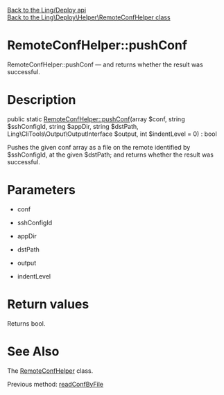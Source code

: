 [Back to the Ling/Deploy api](https://github.com/lingtalfi/Deploy/blob/master/doc/api/Ling/Deploy.md)<br>
[Back to the Ling\Deploy\Helper\RemoteConfHelper class](https://github.com/lingtalfi/Deploy/blob/master/doc/api/Ling/Deploy/Helper/RemoteConfHelper.md)


RemoteConfHelper::pushConf
================



RemoteConfHelper::pushConf — and returns whether the result was successful.




Description
================


public static [RemoteConfHelper::pushConf](https://github.com/lingtalfi/Deploy/blob/master/doc/api/Ling/Deploy/Helper/RemoteConfHelper/pushConf.md)(array $conf, string $sshConfigId, string $appDir, string $dstPath, Ling\CliTools\Output\OutputInterface $output, int $indentLevel = 0) : bool




Pushes the given conf array as a file on the remote identified by $sshConfigId, at the given $dstPath;
and returns whether the result was successful.




Parameters
================


- conf

    

- sshConfigId

    

- appDir

    

- dstPath

    

- output

    

- indentLevel

    


Return values
================

Returns bool.








See Also
================

The [RemoteConfHelper](https://github.com/lingtalfi/Deploy/blob/master/doc/api/Ling/Deploy/Helper/RemoteConfHelper.md) class.

Previous method: [readConfByFile](https://github.com/lingtalfi/Deploy/blob/master/doc/api/Ling/Deploy/Helper/RemoteConfHelper/readConfByFile.md)<br>

